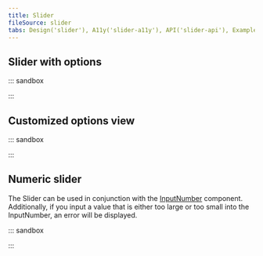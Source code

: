 ```yaml
---
title: Slider
fileSource: slider
tabs: Design('slider'), A11y('slider-a11y'), API('slider-api'), Example('slider-code'), Changelog('slider-changelog')
---
```


## Slider with options

::: sandbox

<script lang="tsx" src="examples/slider_with_options.tsx"></script>

:::

## Customized options view

::: sandbox

<script lang="tsx" src="examples/customized_options_view.tsx"></script>

:::

## Numeric slider

The Slider can be used in conjunction with the [InputNumber](/components/input-number/input-number) component. Additionally, if you input a value that is either too large or too small into the InputNumber, an error will be displayed.

::: sandbox

<script lang="tsx" src="examples/numeric_slider.tsx"></script>

:::
